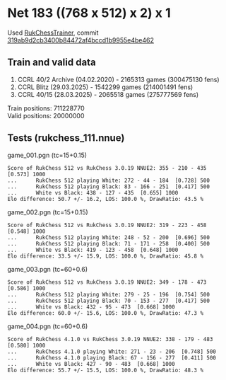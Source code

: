 # Net 183 ((768 x 512) x 2) x 1

Used [RukChessTrainer](https://github.com/Ilya-Ruk/RukChessTrainer), commit [319ab9d2cb3400b84472af4bccd1b9955e4be462](https://github.com/Ilya-Ruk/RukChessTrainer/commit/319ab9d2cb3400b84472af4bccd1b9955e4be462)

## Train and valid data

1. CCRL 40/2 Archive (04.02.2020) - 2165313 games (300475130 fens)
2. CCRL Blitz (29.03.2025) - 1542299 games (214001491 fens)
3. CCRL 40/15 (28.03.2025) - 2065518 games (275777569 fens)

Train positions: 711228770  
Valid positions:  20000000

## Tests (rukchess_111.nnue)

game_001.pgn (tc=15+0.15)

    Score of RukChess 512 vs RukChess 3.0.19 NNUE2: 355 - 210 - 435  [0.573] 1000
    ...      RukChess 512 playing White: 272 - 44 - 184  [0.728] 500
    ...      RukChess 512 playing Black: 83 - 166 - 251  [0.417] 500
    ...      White vs Black: 438 - 127 - 435  [0.655] 1000
    Elo difference: 50.7 +/- 16.2, LOS: 100.0 %, DrawRatio: 43.5 %

game_002.pgn (tc=15+0.15)

    Score of RukChess 512 vs RukChess 3.0.19 NNUE2: 319 - 223 - 458  [0.548] 1000
    ...      RukChess 512 playing White: 248 - 52 - 200  [0.696] 500
    ...      RukChess 512 playing Black: 71 - 171 - 258  [0.400] 500
    ...      White vs Black: 419 - 123 - 458  [0.648] 1000
    Elo difference: 33.5 +/- 15.9, LOS: 100.0 %, DrawRatio: 45.8 %

game_003.pgn (tc=60+0.6)

    Score of RukChess 512 vs RukChess 3.0.19 NNUE2: 349 - 178 - 473  [0.586] 1000
    ...      RukChess 512 playing White: 279 - 25 - 196  [0.754] 500
    ...      RukChess 512 playing Black: 70 - 153 - 277  [0.417] 500
    ...      White vs Black: 432 - 95 - 473  [0.668] 1000
    Elo difference: 60.0 +/- 15.6, LOS: 100.0 %, DrawRatio: 47.3 %

game_004.pgn (tc=60+0.6)

    Score of RukChess 4.1.0 vs RukChess 3.0.19 NNUE2: 338 - 179 - 483  [0.580] 1000
    ...      RukChess 4.1.0 playing White: 271 - 23 - 206  [0.748] 500
    ...      RukChess 4.1.0 playing Black: 67 - 156 - 277  [0.411] 500
    ...      White vs Black: 427 - 90 - 483  [0.668] 1000
    Elo difference: 55.7 +/- 15.5, LOS: 100.0 %, DrawRatio: 48.3 %
